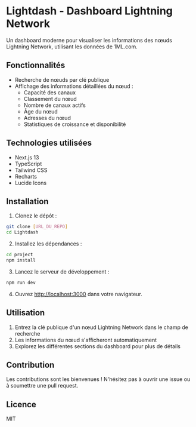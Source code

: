 # Lightdash - Dashboard Lightning Network

Un dashboard moderne pour visualiser les informations des nœuds Lightning Network, utilisant les données de 1ML.com.

## Fonctionnalités

- Recherche de nœuds par clé publique
- Affichage des informations détaillées du nœud :
  - Capacité des canaux
  - Classement du nœud
  - Nombre de canaux actifs
  - Âge du nœud
  - Adresses du nœud
  - Statistiques de croissance et disponibilité

## Technologies utilisées

- Next.js 13
- TypeScript
- Tailwind CSS
- Recharts
- Lucide Icons

## Installation

1. Clonez le dépôt :
```bash
git clone [URL_DU_REPO]
cd Lightdash
```

2. Installez les dépendances :
```bash
cd project
npm install
```

3. Lancez le serveur de développement :
```bash
npm run dev
```

4. Ouvrez [http://localhost:3000](http://localhost:3000) dans votre navigateur.

## Utilisation

1. Entrez la clé publique d'un nœud Lightning Network dans le champ de recherche
2. Les informations du nœud s'afficheront automatiquement
3. Explorez les différentes sections du dashboard pour plus de détails

## Contribution

Les contributions sont les bienvenues ! N'hésitez pas à ouvrir une issue ou à soumettre une pull request.

## Licence

MIT
